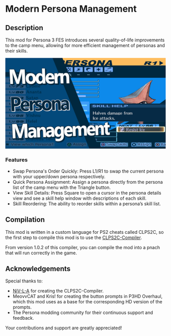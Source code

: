 # Modern Persona Management
## Description
This mod for Persona 3 FES introduces several quality-of-life improvements to the camp menu, allowing for more efficient management of personas and their skills.

![](Modern%20Persona%20Management/preview.png)

### Features
- Swap Persona's Order Quickly: Press L1/R1 to swap the current persona with your upper/down persona respectively.
- Quick Persona Assignment: Assign a persona directly from the persona list of the camp menu with the Triangle button.
- View Skill Details: Press Square to open a cursor in the persona details view and see a skill help window with descriptions of each skill.
- Skill Reordering: The ability to reorder skills within a persona’s skill list.

## Compilation
This mod is written in a custom language for PS2 cheats called CLPS2C, so the first step to compile this mod is to use the [CLPS2C-Compiler](https://github.com/NiV-L-A/CLPS2C-Compiler/tree/master).

From version 1.0.2 of this compiler, you can compile the mod into a pnach that will run correctly in the game.

## Acknowledgements
Special thanks to:

- [NiV-L-A](https://github.com/NiV-L-A) for creating the CLPS2C-Compiler.
- MeovvCAT and Kris! for creating the button prompts in P3HD Overhaul, which this mod uses as a base for the corresponding HD version of the prompts.
- The Persona modding community for their continuous support and feedback.

Your contributions and support are greatly appreciated!